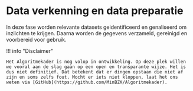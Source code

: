# Data verkenning en data preparatie
In deze fase worden relevante datasets geidentificeerd en genaliseerd om inziichten te krijgen. Daarna worden de gegevens verzameld, gereinigd en voorbereid voor gebruik.

!!! info "Disclaimer"

    Het Algoritmekader is nog volop in ontwikkeling. Op deze plek willen we vooral aan de slag gaan op een open en transparante wijze. Het is dus niet definitief. Dat betekent dat er dingen opstaan die niet af zijn en soms zelfs fout. Mocht er iets niet kloppen, laat het ons weten via [GitHub](https://github.com/MinBZK/Algoritmekader).
